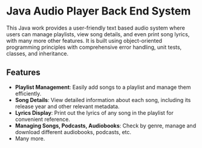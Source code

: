 # Java Audio Player Back End System

This Java work provides a user-friendly text based audio system where users can manage playlists, view song details, and even print song lyrics, with many more other features. It is built using object-oriented programming principles with comprehensive error handling, unit tests, classes, and inheritance.

## Features

- **Playlist Management**: Easily add songs to a playlist and manage them efficiently.
- **Song Details**: View detailed information about each song, including its release year and other relevant metadata.
- **Lyrics Display**: Print out the lyrics of any song in the playlist for convenient reference.
- **Managing Songs, Podcasts, Audiobooks**: Check by genre, manage and download different audiobooks, podcasts, etc.
- Many more. 


